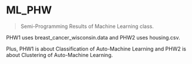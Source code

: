 # ML_PHW

>Semi-Programming Results of Machine Learning class.
>
PHW1 uses breast_cancer_wisconsin.data and PHW2 uses housing.csv.

Plus, PHW1 is about Classification of Auto-Machine Learning and PHW2 is about Clustering of Auto-Machine Learning.
